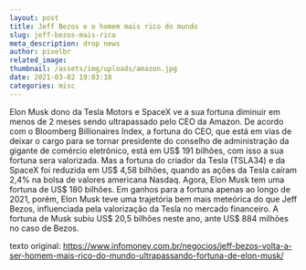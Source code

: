 ```yaml
---
layout: post
title: Jeff Bezos e o homem mais rico do mundo
slug: jeff-bezos-mais-rico
meta_description: drop news
author: pixelbr
related_image: 
thumbnail: /assets/img/uploads/amazon.jpg
date: 2021-03-02 19:03:18
categories: misc
---
```


Elon Musk dono da Tesla Motors e SpaceX  ve a sua fortuna diminuir em menos de 2 meses sendo ultrapassado pelo CEO da Amazon.
De acordo com o Bloomberg Billionaires Index, a fortuna do CEO, que está em vias de deixar o cargo para se tornar presidente 
do conselho de administração da gigante de comércio eletrônico, 
está em US$ 191 bilhões, com isso a sua fortuna sera valorizada. Mas a fortuna do criador da Tesla (TSLA34) e da SpaceX foi reduzida em US$ 4,58 bilhões, 
quando as ações da Tesla caíram 2,4% na bolsa de valores americana Nasdaq. Agora, Elon Musk tem uma fortuna de US$ 180 bilhões.
 Em ganhos para a fortuna apenas ao longo de 2021, porém, Elon Musk teve uma trajetória bem mais meteórica do que Jeff Bezos, 
influenciada pela valorização da Tesla no mercado financeiro. A fortuna de Musk subiu US$ 20,5 bilhões neste ano, ante US$ 884 milhões no caso de Bezos.


texto original: https://www.infomoney.com.br/negocios/jeff-bezos-volta-a-ser-homem-mais-rico-do-mundo-ultrapassando-fortuna-de-elon-musk/


